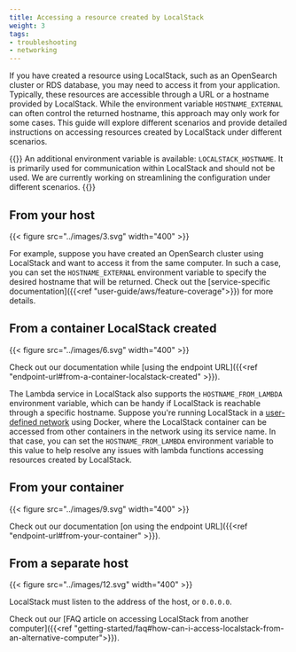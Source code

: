 ```yaml
---
title: Accessing a resource created by LocalStack
weight: 3
tags:
- troubleshooting
- networking
---
```


If you have created a resource using LocalStack, such as an OpenSearch cluster or RDS database, you may need to access it from your application. Typically, these resources are accessible through a URL or a hostname provided by LocalStack. While the environment variable `HOSTNAME_EXTERNAL` can often control the returned hostname, this approach may only work for some cases. This guide will explore different scenarios and provide detailed instructions on accessing resources created by LocalStack under different scenarios.

{{<alert title="Note">}}
An additional environment variable is available: `LOCALSTACK_HOSTNAME`. It is primarily used for communication within LocalStack and should not be used. We are currently working on streamlining the configuration under different scenarios.
{{</alert>}}

## From your host

{{< figure src="../images/3.svg" width="400" >}}

For example, suppose you have created an OpenSearch cluster using LocalStack and want to access it from the same computer. In such a case, you can set the `HOSTNAME_EXTERNAL` environment variable to specify the desired hostname that will be returned. Check out the [service-specific documentation]({{<ref "user-guide/aws/feature-coverage">}}) for more details.

## From a container LocalStack created

{{< figure src="../images/6.svg" width="400" >}}

Check out our documentation while [using the endpoint URL]({{<ref "endpoint-url#from-a-container-localstack-created" >}}).

The Lambda service in LocalStack also supports the `HOSTNAME_FROM_LAMBDA` environment variable, which can be handy if LocalStack is reachable through a specific hostname. Suppose you're running LocalStack in a [user-defined network](https://docs.docker.com/network/bridge/) using Docker, where the LocalStack container can be accessed from other containers in the network using its service name. In that case, you can set the `HOSTNAME_FROM_LAMBDA` environment variable to this value to help resolve any issues with lambda functions accessing resources created by LocalStack.

## From your container

{{< figure src="../images/9.svg" width="400" >}}

Check out our documentation [on using the endpoint URL]({{<ref "endpoint-url#from-your-container" >}}).

## From a separate host

{{< figure src="../images/12.svg" width="400" >}}

LocalStack must listen to the address of the host, or `0.0.0.0`.

Check out our [FAQ article on accessing LocalStack from another computer]({{<ref "getting-started/faq#how-can-i-access-localstack-from-an-alternative-computer">}}).
